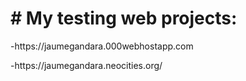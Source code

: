 <h1># My testing web projects:</h1>
<p>-https://jaumegandara.000webhostapp.com</p>
<p>-https://jaumegandara.neocities.org/</p>

